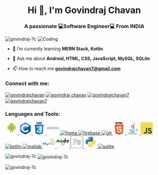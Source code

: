 <h1 align="center">Hi 👋, I'm Govindraj Chavan</h1>
<h3 align="center">A passionate 💻Software Engineer💻 From INDIA</h3>

<img align="right" src="https://miro.medium.com/v2/resize:fit:1358/1*zVnWJtyGOX_kUIDm6ccCfQ.gif" alt="Coding" width="400">

<p align="left"> <img src="https://komarev.com/ghpvc/?username=govindraj-7c&label=Profile%20views&color=0e75b6&style=flat" alt="govindraj-7c" /> </p>

- 🌱 I’m currently learning **MERN Stack, Kotlin**

- 💬 Ask me about **Android, HTML, CSS, JavaScript, MySQL, SQLite**

- 📫 How to reach me **govindrajchavan7@gmail.com**

<h3 align="left">Connect with me:</h3>
<p align="left">
<a href="https://www.linkedin.com/in/govindraj-chavan-081307259?original_referer=" target="blank"><img align="center" src="https://raw.githubusercontent.com/rahuldkjain/github-profile-readme-generator/master/src/images/icons/Social/linked-in-alt.svg" alt="govindrajchavan" height="30" width="40" /></a>
<a href="https://www.youtube.com/channel/UCvRPZ0WqJYw-bMs0iJ4F5Lw" target="blank"><img align="center" src="https://raw.githubusercontent.com/rahuldkjain/github-profile-readme-generator/master/src/images/icons/Social/youtube.svg" alt="govindraj chavan" height="30" width="40" /></a>
<a href="https://www.hackerrank.com/govindrajchavan7" target="blank"><img align="center" src="https://raw.githubusercontent.com/rahuldkjain/github-profile-readme-generator/master/src/images/icons/Social/hackerrank.svg" alt="govindrajchavan7" height="30" width="40" /></a>
<a href="https://www.leetcode.com/govindrajchavan7" target="blank"><img align="center" src="https://upload.wikimedia.org/wikipedia/commons/1/19/LeetCode_logo_black.png" alt="govindrajchavan7" height="35" width="35" /></a>
</p>

<h3 align="left">Languages and Tools:</h3>
<p align="left"> <a href="https://developer.android.com" target="_blank" rel="noreferrer"> <img src="https://raw.githubusercontent.com/devicons/devicon/master/icons/android/android-original-wordmark.svg" alt="android" width="40" height="40"/> </a> <a href="https://www.cprogramming.com/" target="_blank" rel="noreferrer"> <img src="https://raw.githubusercontent.com/devicons/devicon/master/icons/c/c-original.svg" alt="c" width="40" height="40"/> </a> <a href="https://www.w3schools.com/css/" target="_blank" rel="noreferrer"> <img src="https://raw.githubusercontent.com/devicons/devicon/master/icons/css3/css3-original-wordmark.svg" alt="css3" width="40" height="40"/> </a> <a href="https://expressjs.com" target="_blank" rel="noreferrer"> <img src="https://raw.githubusercontent.com/devicons/devicon/master/icons/express/express-original-wordmark.svg" alt="express" width="40" height="40"/> </a> <a href="https://www.figma.com/" target="_blank" rel="noreferrer"> <img src="https://www.vectorlogo.zone/logos/figma/figma-icon.svg" alt="figma" width="40" height="40"/> </a> <a href="https://firebase.google.com/" target="_blank" rel="noreferrer"> <img src="https://www.vectorlogo.zone/logos/firebase/firebase-icon.svg" alt="firebase" width="40" height="40"/> </a> <a href="https://git-scm.com/" target="_blank" rel="noreferrer"> <img src="https://www.vectorlogo.zone/logos/git-scm/git-scm-icon.svg" alt="git" width="40" height="40"/> </a> <a href="https://www.w3.org/html/" target="_blank" rel="noreferrer"> <img src="https://raw.githubusercontent.com/devicons/devicon/master/icons/html5/html5-original-wordmark.svg" alt="html5" width="40" height="40"/> </a> <a href="https://www.java.com" target="_blank" rel="noreferrer"> <img src="https://raw.githubusercontent.com/devicons/devicon/master/icons/java/java-original.svg" alt="java" width="40" height="40"/> </a> <a href="https://developer.mozilla.org/en-US/docs/Web/JavaScript" target="_blank" rel="noreferrer"> <img src="https://raw.githubusercontent.com/devicons/devicon/master/icons/javascript/javascript-original.svg" alt="javascript" width="40" height="40"/> </a> <a href="https://kotlinlang.org" target="_blank" rel="noreferrer"> <img src="https://www.vectorlogo.zone/logos/kotlinlang/kotlinlang-icon.svg" alt="kotlin" width="40" height="40"/> </a> <a href="https://www.mathworks.com/" target="_blank" rel="noreferrer"> <img src="https://upload.wikimedia.org/wikipedia/commons/2/21/Matlab_Logo.png" alt="matlab" width="40" height="40"/> </a> <a href="https://www.mysql.com/" target="_blank" rel="noreferrer"> <img src="https://raw.githubusercontent.com/devicons/devicon/master/icons/mysql/mysql-original-wordmark.svg" alt="mysql" width="40" height="40"/> </a> <a href="https://nodejs.org" target="_blank" rel="noreferrer"> <img src="https://raw.githubusercontent.com/devicons/devicon/master/icons/nodejs/nodejs-original-wordmark.svg" alt="nodejs" width="40" height="40"/> </a> <a href="https://www.photoshop.com/en" target="_blank" rel="noreferrer"> <img src="https://raw.githubusercontent.com/devicons/devicon/master/icons/photoshop/photoshop-line.svg" alt="photoshop" width="40" height="40"/> </a> <a href="https://www.python.org" target="_blank" rel="noreferrer"> <img src="https://raw.githubusercontent.com/devicons/devicon/master/icons/python/python-original.svg" alt="python" width="40" height="40"/> </a> <a href="https://www.sqlite.org/" target="_blank" rel="noreferrer"> <img src="https://www.vectorlogo.zone/logos/sqlite/sqlite-icon.svg" alt="sqlite" width="40" height="40"/> </a> </p>

<p><img align="left" src="https://github-readme-stats.vercel.app/api/top-langs?username=govindraj-7c&show_icons=true&locale=en&layout=compact" alt="govindraj-7c" /></p>

<p>&nbsp;<img align="center" src="https://github-readme-stats.vercel.app/api?username=govindraj-7c&show_icons=true&locale=en" alt="govindraj-7c" /></p>

<p><img align="center" src="https://github-readme-streak-stats.herokuapp.com/?user=govindraj-7c&" alt="govindraj-7c" /></p>

